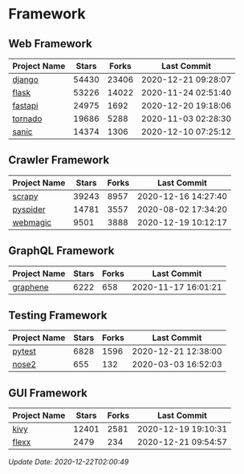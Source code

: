 # Framework

## Web Framework
| Project Name | Stars | Forks | Last Commit |
| ------------ | ----- | ----- | ----------- |
| [django](https://github.com/django/django) | 54430 | 23406 | 2020-12-21 09:28:07 |
| [flask](https://github.com/pallets/flask) | 53226 | 14022 | 2020-11-24 02:51:40 |
| [fastapi](https://github.com/tiangolo/fastapi) | 24975 | 1692 | 2020-12-20 19:18:06 |
| [tornado](https://github.com/tornadoweb/tornado) | 19686 | 5288 | 2020-11-03 02:28:30 |
| [sanic](https://github.com/huge-success/sanic) | 14374 | 1306 | 2020-12-10 07:25:12 |

## Crawler Framework
| Project Name | Stars | Forks | Last Commit |
| ------------ | ----- | ----- | ----------- |
| [scrapy](https://github.com/scrapy/scrapy) | 39243 | 8957 | 2020-12-16 14:27:40 |
| [pyspider](https://github.com/binux/pyspider) | 14781 | 3557 | 2020-08-02 17:34:20 |
| [webmagic](https://github.com/code4craft/webmagic) | 9501 | 3888 | 2020-12-19 10:12:17 |

## GraphQL Framework
| Project Name | Stars | Forks | Last Commit |
| ------------ | ----- | ----- | ----------- |
| [graphene](https://github.com/graphql-python/graphene) | 6222 | 658 | 2020-11-17 16:01:21 |

## Testing Framework
| Project Name | Stars | Forks | Last Commit |
| ------------ | ----- | ----- | ----------- |
| [pytest](https://github.com/pytest-dev/pytest) | 6828 | 1596 | 2020-12-21 12:38:00 |
| [nose2](https://github.com/nose-devs/nose2) | 655 | 132 | 2020-03-03 16:52:03 |

## GUI Framework
| Project Name | Stars | Forks | Last Commit |
| ------------ | ----- | ----- | ----------- |
| [kivy](https://github.com/kivy/kivy) | 12401 | 2581 | 2020-12-19 19:10:31 |
| [flexx](https://github.com/flexxui/flexx) | 2479 | 234 | 2020-12-21 09:54:57 |

*Update Date: 2020-12-22T02:00:49*